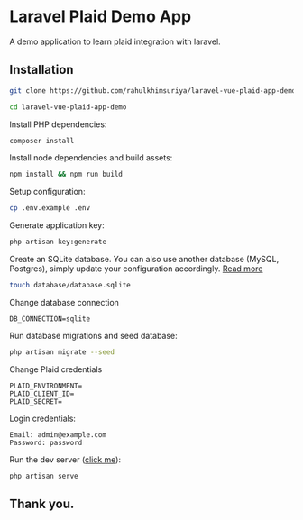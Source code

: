 # Laravel Plaid Demo App

A demo application to learn plaid integration with laravel.

## Installation

```sh
git clone https://github.com/rahulkhimsuriya/laravel-vue-plaid-app-demo

cd laravel-vue-plaid-app-demo
```

Install PHP dependencies:

```sh
composer install
```

Install node dependencies and build assets:

```sh
npm install && npm run build
```

Setup configuration:

```sh
cp .env.example .env
```

Generate application key:

```sh
php artisan key:generate
```

Create an SQLite database. You can also use another database (MySQL, Postgres), simply update your configuration accordingly. [Read more](https://laravel.com/docs/8.x/database)

```sh
touch database/database.sqlite
```

Change database connection

```dotenv
DB_CONNECTION=sqlite
```

Run database migrations and seed database:

```sh
php artisan migrate --seed
```

Change Plaid credentials

```dotenv
PLAID_ENVIRONMENT=
PLAID_CLIENT_ID=
PLAID_SECRET=
```


Login credentials:

```
Email: admin@example.com
Password: password
```

Run the dev server ([click me](http://127.0.0.1:8000)):

```sh
php artisan serve
```

## Thank you.
